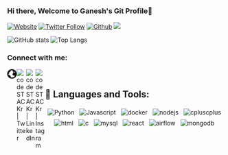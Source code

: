 ### Hi there, Welcome to Ganesh's Git Profile👋

 

[![Website](https://img.shields.io/badge/cosmicdepth-coding-orange)](https://dataview-ai.netlify.app/)
[![Twitter Follow](https://img.shields.io/badge/LinkedIn-0077B5)](https://www.linkedin.com/in/ganeshkt/)
[![Github](https://img.shields.io/github/followers/CharalambosIoannou?label=Follow&style=social)](https://github.com/ganesh0211)
![](https://visitor-badge.laobi.icu/badge?page_id=ganesh0211.ganesh0211)

 


![GitHub stats](https://github-readme-stats.vercel.app/api?username=ganesh0211&show_icons=true&theme=gruvbox)
![Top Langs](https://github-readme-stats.vercel.app/api/top-langs/?username=ganesh0211&theme=gruvbox)

 

 

### Connect with me:

 

[<img align="left" alt="codeSTACKr.com" width="22px" src="https://raw.githubusercontent.com/iconic/open-iconic/master/svg/globe.svg" />][website]
<!--[<img align="left" alt="codeSTACKr | YouTube" width="22px" background-color="#C52F30" src="https://cdn.jsdelivr.net/npm/simple-icons@v3/icons/youtube.svg" />][youtube] -->
[<img align="left" alt="codeSTACKr | Twitter" width="22px" src="https://cdn.jsdelivr.net/npm/simple-icons@v3/icons/twitter.svg" />][twitter]
[<img align="left" alt="codeSTACKr | LinkedIn" width="22px" src="https://cdn.jsdelivr.net/npm/simple-icons@v3/icons/linkedin.svg" />][linkedin]
[<img align="left" alt="codeSTACKr | Instagram" width="22px" src="https://cdn.jsdelivr.net/npm/simple-icons@v3/icons/instagram.svg" />][instagram]

 

<br />

 


## 🧰 Languages and Tools:
<p align="center">
<img onclick="#" src="https://raw.githubusercontent.com/ganesh0211/stack-icons/master/logos/python.svg" alt="Python" height="40" style="vertical-align:top; margin:4px">
<img src="https://raw.githubusercontent.com/ganesh0211/stack-icons/master/logos/javascript.svg" alt="Javascript" height="40" style="vertical-align:top; margin:4px">

 

 <img src="https://raw.githubusercontent.com/ganesh0211/stack-icons/master/logos/docker.svg" alt="docker" height="40" style="vertical-align:top; margin:4px">
 <img src="https://raw.githubusercontent.com/ganesh0211/stack-icons/master/logos/nodejs.svg" alt="nodejs" height="40" style="vertical-align:top; margin:4px">
 <img src="https://raw.githubusercontent.com/ganesh0211/stack-icons/master/logos/c-plusplus.svg" alt="cpluscplus" height="40" style="vertical-align:top; margin:4px">
 <img src="https://raw.githubusercontent.com/ganesh0211/stack-icons/master/logos/html-5.svg" alt="html" height="40" style="vertical-align:top; margin:4px">
 <img src="https://raw.githubusercontent.com/ganesh0211/stack-icons/master/logos/c.svg" alt="c" height="40" style="vertical-align:top; margin:4px">
 <img src="https://raw.githubusercontent.com/ganesh0211/stack-icons/master/logos/mysql.svg" alt="mysql" height="40" style="vertical-align:top; margin:4px">
 <img src="https://raw.githubusercontent.com/ganesh0211/stack-icons/master/logos/react.svg" alt="react" height="40" style="vertical-align:top; margin:4px">
 <img src="https://raw.githubusercontent.com/ganesh0211/stack-icons/master/logos/airflow.svg" alt="airflow" height="40" style="vertical-align:top; margin:4px">
 <img src="https://raw.githubusercontent.com/ganesh0211/stack-icons/master/logos/mongodb.svg" alt="mongodb" height="40" style="vertical-align:top; margin:4px">
</p>

 

 <!--

### 📺 Latest YouTube Videos

 

 YOUTUBE:START 
- [PI Approximation Animation](https://www.youtube.com/watch?v=z77q6ZqtNA0)-->
<!-- YOUTUBE:END 

 

➡️ [more videos...](https://www.youtube.com/channel/UCfvNKCSgWbxvgSBXX1Yvorw?view_as=subscriber)

 -->


 <!-- BLOG-POST-LIST:START 

### 📕 Latest Blog Posts

 


- [Neural Networks: Building neural network from scratch](https://epoweriotatheta.netlify.app/blog/basics_of_neural_networks/)
- [Calculating Value of Pi](https://epoweriotatheta.netlify.app/blog/approximate_pi/)
- [Optical Character Recoginition](https://epoweriotatheta.netlify.app/blog/python_ocr/)
<!-- BLOG-POST-LIST:END 

 

➡️ [more blog posts...](https://epoweriotatheta.netlify.app/)

 -->


 

[website]: https://dataview-ai.netlify.app/
[twitter]: https://twitter.com/ganeshis018
[youtube]: https://www.youtube.com/channel/UCfvNKCSgWbxvgSBXX1Yvorw?view_as=subscriber
[instagram]: https://www.instagram.com/ganesh.0211/?hl=en
[linkedin]: https://www.linkedin.com/in/ganeshkt/
[gruvbox]: https://github-readme-stats.vercel.app/api?username=ganesh0211&show_icons=true&hide=contribs,prs&cache_seconds=86400&theme=gruvbox
